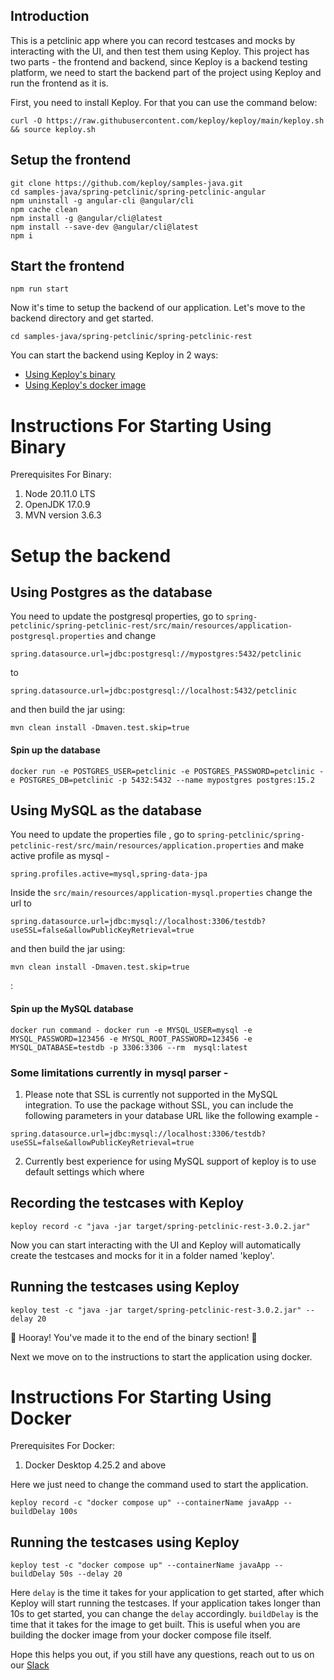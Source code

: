 ## Introduction

This is a petclinic app where you can record testcases and mocks by interacting with the UI, and then test them using Keploy.
This project has two parts - the frontend and backend, since Keploy is a backend testing platform, we need to start the backend part of the project using Keploy and run the frontend as it is.

First, you need to install Keploy. For that you can use the command below:

```
curl -O https://raw.githubusercontent.com/keploy/keploy/main/keploy.sh && source keploy.sh
```

## Setup the frontend

```
git clone https://github.com/keploy/samples-java.git
cd samples-java/spring-petclinic/spring-petclinic-angular
npm uninstall -g angular-cli @angular/cli
npm cache clean
npm install -g @angular/cli@latest
npm install --save-dev @angular/cli@latest
npm i
```

## Start the frontend

```
npm run start
```

Now it's time to setup the backend of our application. Let's move to the backend directory and get started.

```
cd samples-java/spring-petclinic/spring-petclinic-rest
```

You can start the backend using Keploy in 2 ways:
- [Using Keploy's binary](#binary-guide)
- [Using Keploy's docker image](#docker-guide)

# Instructions For Starting Using Binary <a name="binary-guide"></a>

Prerequisites For Binary:
1. Node 20.11.0 LTS
2. OpenJDK 17.0.9
3. MVN version 3.6.3

# Setup the backend

## Using Postgres as the database
You need to update the postgresql properties, go to
`spring-petclinic/spring-petclinic-rest/src/main/resources/application-postgresql.properties`
and change

```
spring.datasource.url=jdbc:postgresql://mypostgres:5432/petclinic
```

to

```
spring.datasource.url=jdbc:postgresql://localhost:5432/petclinic
```
and then build the jar using:

```
mvn clean install -Dmaven.test.skip=true
```

#### Spin up the database

```
docker run -e POSTGRES_USER=petclinic -e POSTGRES_PASSWORD=petclinic -e POSTGRES_DB=petclinic -p 5432:5432 --name mypostgres postgres:15.2
```

## Using MySQL as the database
You need to update the properties file , go to
`spring-petclinic/spring-petclinic-rest/src/main/resources/application.properties`
and make active profile as mysql - 
```
spring.profiles.active=mysql,spring-data-jpa
```
Inside the `src/main/resources/application-mysql.properties` change the url to 
```
spring.datasource.url=jdbc:mysql://localhost:3306/testdb?useSSL=false&allowPublicKeyRetrieval=true
```
and then build the jar using:

```
mvn clean install -Dmaven.test.skip=true
```
:
#### Spin up the MySQL database

```
docker run command - docker run -e MYSQL_USER=mysql -e MYSQL_PASSWORD=123456 -e MYSQL_ROOT_PASSWORD=123456 -e MYSQL_DATABASE=testdb -p 3306:3306 --rm  mysql:latest
```

### Some limitations currently in mysql parser - 

1) Please note that SSL is currently not supported in the MySQL integration. To use the package without SSL, you can include the following parameters in your database URL like the following example -
```
spring.datasource.url=jdbc:mysql://localhost:3306/testdb?useSSL=false&allowPublicKeyRetrieval=true
```

2) Currently best experience for using MySQL support of keploy is to use default settings which where 

## Recording the testcases with Keploy

```
keploy record -c "java -jar target/spring-petclinic-rest-3.0.2.jar"
```
Now you can start interacting with the UI and Keploy will automatically create the testcases and mocks for it in a folder named 'keploy'.

## Running the testcases using Keploy

```
keploy test -c "java -jar target/spring-petclinic-rest-3.0.2.jar" --delay 20
```

🎉 Hooray! You've made it to the end of the binary section! 🎉

Next we move on to the instructions to start the application using docker.

# Instructions For Starting Using Docker <a name="docker-guide"></a>

Prerequisites For Docker:
1.  Docker Desktop 4.25.2 and above

Here we just need to change the command used to start the application.

```
keploy record -c "docker compose up" --containerName javaApp --buildDelay 100s
```

## Running the testcases using Keploy

```
keploy test -c "docker compose up" --containerName javaApp --buildDelay 50s --delay 20
```
Here `delay` is the time it takes for your application to get started, after which Keploy will start running the testcases. If your application takes longer than 10s to get started, you can change the `delay` accordingly.
`buildDelay` is the time that it takes for the image to get built. This is useful when you are building the docker image from your docker compose file itself.

Hope this helps you out, if you still have any questions, reach out to us on our [Slack](https://join.slack.com/t/keploy/shared_invite/zt-357qqm9b5-PbZRVu3Yt2rJIa6ofrwWNg)
